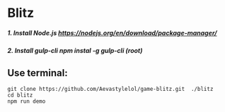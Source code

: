 # Blitz

##### 1. Install Node.js https://nodejs.org/en/download/package-manager/
##### 2. Install gulp-cli npm instal -g gulp-cli (root)
## Use terminal:
    git clone https://github.com/Aevastylelol/game-blitz.git  ./blitz
    cd blitz
    npm run demo
